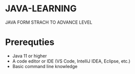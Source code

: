 # JAVA-LEARNING
JAVA FORM STRACH TO ADVANCE LEVEL

# Prerequties
- Java 11 or higher
- A code editor or IDE (VS Code, IntelliJ IDEA, Eclipse, etc.)
- Basic command line knowledge



